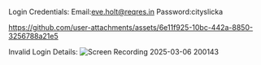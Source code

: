 Login Credentials:
Email:eve.holt@reqres.in
Password:cityslicka


https://github.com/user-attachments/assets/6e11f925-10bc-442a-8850-3256788a21e5


Invalid Login Details:
![Screen Recording 2025-03-06 200143](https://github.com/user-attachments/assets/d0e1124b-7296-44a5-a243-f65253b10f57)
